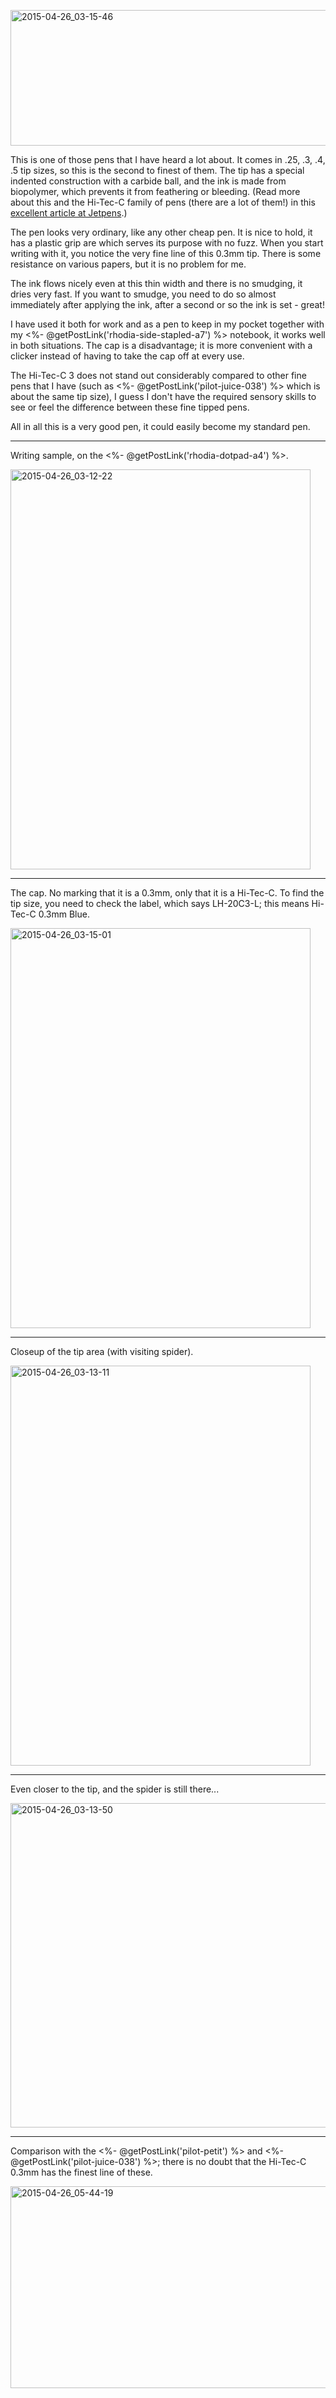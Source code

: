 <a href="https://www.flickr.com/photos/131463957@N06/17088585370" title="2015-04-26_03-15-46 by Silent Norwegian, on Flickr"><img src="https://c2.staticflickr.com/8/7707/17088585370_71209f099e_z.jpg" width="640" height="217" alt="2015-04-26_03-15-46"></a>

This is one of those pens that I have heard a lot about. It comes in .25, .3, .4, .5 tip sizes, so this is the second to finest of them. The tip has a special indented construction with a carbide ball, and the ink is made from biopolymer, which prevents it from feathering or bleeding. (Read more about this and the Hi-Tec-C family of pens (there are a lot of them!) in this [excellent article at Jetpens](http://www.jetpens.com/blog/hi-tec-c-a-comprehensive-guide/pt/629).)

The pen looks very ordinary, like any other cheap pen. It is nice to hold, it has a plastic grip are which serves its purpose with no fuzz. When you start writing with it, you notice the very fine line of this 0.3mm tip. There is some resistance on various papers, but it is no problem for me. 

The ink flows nicely even at this thin width and there is no smudging, it dries very fast. If you want to smudge, you need to do so almost immediately after applying the ink, after a second or so the ink is set - great!

I have used it both for work and as a pen to keep in my pocket together with my <%- @getPostLink('rhodia-side-stapled-a7') %> notebook, it works well in both situations. The cap is a disadvantage; it is more convenient with a clicker instead of having to take the cap off at every use.

The Hi-Tec-C 3 does not stand out considerably compared to other fine pens that I have (such as <%- @getPostLink('pilot-juice-038') %> which is about the same tip size), I guess I don't have the required sensory skills to see or feel the difference between these fine tipped pens.

All in all this is a very good pen, it could easily become my standard pen.

---
Writing sample, on the <%- @getPostLink('rhodia-dotpad-a4') %>.

<a href="https://www.flickr.com/photos/131463957@N06/17068653087" title="2015-04-26_03-12-22 by Silent Norwegian, on Flickr"><img src="https://c2.staticflickr.com/8/7710/17068653087_e717cc8c86_z.jpg" width="480" height="640" alt="2015-04-26_03-12-22"></a>

---
The cap. No marking that it is a 0.3mm, only that it is a Hi-Tec-C. To find the tip size, you need to check the label, which says LH-20C3-L; this means Hi-Tec-C 0.3mm Blue.

<a href="https://www.flickr.com/photos/131463957@N06/17089902479" title="2015-04-26_03-15-01 by Silent Norwegian, on Flickr"><img src="https://c1.staticflickr.com/9/8803/17089902479_758fe3895c_z.jpg" width="480" height="640" alt="2015-04-26_03-15-01"></a>

---
Closeup of the tip area (with visiting spider).

<a href="https://www.flickr.com/photos/131463957@N06/17275587201" title="2015-04-26_03-13-11 by Silent Norwegian, on Flickr"><img src="https://c2.staticflickr.com/8/7681/17275587201_9c70875b06_z.jpg" width="480" height="640" alt="2015-04-26_03-13-11"></a>

---
Even closer to the tip, and the spider is still there...

<a href="https://www.flickr.com/photos/131463957@N06/17068690007" title="2015-04-26_03-13-50 by Silent Norwegian, on Flickr"><img src="https://c2.staticflickr.com/8/7657/17068690007_bd7d490325_z.jpg" width="640" height="519" alt="2015-04-26_03-13-50"></a>

---
Comparison with the <%- @getPostLink('pilot-petit') %> and <%- @getPostLink('pilot-juice-038') %>; there is no doubt that the Hi-Tec-C 0.3mm has the finest line of these.

<a href="https://www.flickr.com/photos/131463957@N06/17698767421" title="2015-04-26_05-44-19 by Silent Norwegian, on Flickr"><img src="https://c4.staticflickr.com/8/7739/17698767421_1d446f0d34_z.jpg" width="640" height="323" alt="2015-04-26_05-44-19"></a>

